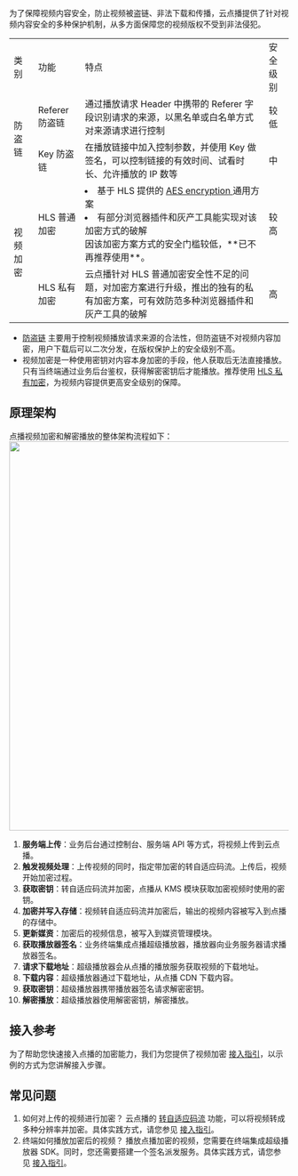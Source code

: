 为了保障视频内容安全，防止视频被盗链、非法下载和传播，云点播提供了针对视频内容安全的多种保护机制，从多方面保障您的视频版权不受到非法侵犯。

<table class="table auto-table">
  <tr>
	  <td>类别</td>
	  <td>功能</td>
		<td>特点</td>
		<td>安全级别</td>
	</tr>
	<tr>
	  <td rowspan="2">防盗链</td>
	  <td>Referer 防盗链</td>
		<td>通过播放请求 Header 中携带的 Referer 字段识别请求的来源，以黑名单或白名单方式对来源请求进行控制</td>
		<td>较低</td>
	</tr>
	<tr>
	  <td>Key 防盗链</td>
		<td>在播放链接中加入控制参数，并使用 Key 做签名，可以控制链接的有效时间、试看时长、允许播放的 IP 数等</td>
		<td>中</td>
	</tr>
	<tr>
	  <td rowspan="2">视频加密</td>
	  <td>HLS 普通加密</td>
		<td><li>基于 HLS 提供的 <a href=https://tools.ietf.org/html/draft-pantos-http-live-streaming-23?spm=a2c4g.11186623.2.31.409c6a6aYf9Rn8>AES encryption </a>通用方案</li><li>有部分浏览器插件和灰产工具能实现对该加密方式的破解</li><dx-alert infotype="notice" title="">
因该加密方案方式的安全门槛较低，**已不再推荐使用**。
</dx-alert></td>
		<td>较高</td>
	</tr>
	<tr>
	  <td>HLS 私有加密</td>
		<td>云点播针对 HLS 普通加密安全性不足的问题，对加密方案进行升级，推出的独有的私有加密方案，可有效防范多种浏览器插件和灰产工具的破解</td>
		<td>高</td>
	</tr>
</table>


* [防盗链](https://cloud.tencent.com/document/product/266/11243)  主要用于控制视频播放请求来源的合法性，但防盗链不对视频内容加密，用户下载后可以二次分发，在版权保护上的安全级别不高。
* 视频加密是一种使用密钥对内容本身加密的手段，他人获取后无法直接播放。只有当终端通过业务后台鉴权，获得解密密钥后才能播放。推荐使用 [HLS 私有加密](https://cloud.tencent.com/document/product/266/73073)，为视频内容提供更高安全级别的保障。

## 原理架构

点播视频加密和解密播放的整体架构流程如下：
<img src="https://main.qcloudimg.com/raw/8384bbba97c518b62c1b39f7c670d240.png" width="700" />
1. <b>服务端上传</b>：业务后台通过控制台、服务端 API 等方式，将视频上传到云点播。
2. <b>触发视频处理</b>：上传视频的同时，指定带加密的转自适应码流。上传后，视频开始加密过程。
3. <b>获取密钥</b>：转自适应码流并加密，点播从 KMS 模块获取加密视频时使用的密钥。
4. <b>加密并写入存储</b>：视频转自适应码流并加密后，输出的视频内容被写入到点播的存储中。
5. <b>更新媒资</b>：加密后的视频信息，被写入到媒资管理模块。
6. <b>获取播放器签名</b>：业务终端集成点播超级播放器，播放器向业务服务器请求播放器签名。
7. <b>请求下载地址</b>：超级播放器会从点播的播放服务获取视频的下载地址。
8. <b>下载内容</b>：超级播放器通过下载地址，从点播 CDN 下载内容。
9. <b>获取密钥</b>：超级播放器携带播放器签名请求解密密钥。
10. <b>解密播放</b>：超级播放器使用解密密钥，解密播放。

## 接入参考

为了帮助您快速接入点播的加密能力，我们为您提供了视频加密 [接入指引](https://cloud.tencent.com/document/product/266/43633)，以示例的方式为您讲解接入步骤。

## 常见问题

1. 如何对上传的视频进行加密？
云点播的 [转自适应码流](https://cloud.tencent.com/document/product/266/34071) 功能，可以将视频转成多种分辨率并加密。具体实践方式，请您参见 [接入指引](https://cloud.tencent.com/document/product/266/43633)。
2. 终端如何播放加密后的视频？
播放点播加密的视频，您需要在终端集成超级播放器 SDK。同时，您还需要搭建一个签名派发服务。具体实践方式，请您参见 [接入指引](https://cloud.tencent.com/document/product/266/43633)。


